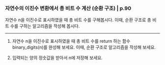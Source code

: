 ### 자연수의 이진수 변환에서 총 비트 수 계산 (순환 구조) | p.90
자연수 n을 이진수로 표시하였을 때 총 비트 수를 구해봅시다. 이때, 순환 구조로 총 비트 수를 구하는 알고리즘을 작성해 봅시다.

---

1. 자연수 n을 이진수로 표시하였을 때 총 비트 수를 return 하는 함수 binary_digits(n)를 완성해 보세요. 이때, 순환 구조로 알고리즘을 작성해 보세요.

2. 입력되는 양의 정숫값을 받아서 n에 저장해 보세요.
